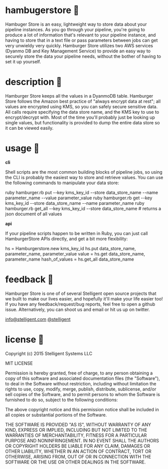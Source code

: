 # hambugerstore :hamburger:

Hambuger Store is an easy, lightweight way to store data about your pipeline instances. As you go through your pipeline, you're going to produce a lot of information that's relevant to your pipeline instance, and having to store that in a text file or pass parameters between jobs can get very unwieldy very quickly. Hamburger Store utilizes two AWS services (Dyanmo DB and Key Management Service) to provide an easy way to securely store the data your pipeline needs, without the bother of having to set it up yourself.

# description :hamburger:

Hamburger Store keeps all the values in a DyanmoDB table. Hamburger Store follows the Amazon best practice of "always encrypt data at rest"; all values are encrypted using KMS, so you can safely secure sensitive data.  All calls require specifying the data store name, and the KMS key to use to encrypt/decrypt with. Most of the time you'll probably just be looking up single values, but functionality is provided to dump the entire data store so it can be viewed easily.

# usage :hamburger:

**cli**

Shell scripts are the most common building blocks of pipeline jobs, so using the CLI is probably the easiest way to store and retrieve values. You can use the following commands to manipulate your data store:

  ruby hamburger.rb put --key kms_key_id --store data_store_name --name parameter_name --value parameter_value
  ruby hamburger.rb get --key kms_key_id --store data_store_name --name parameter_name
  ruby hamburger.rb get_all --key kms_key_id --store data_store_name # returns a json document of all values

**api**

If your pipeline scripts happen to be written in Ruby, you can just call HamburgerStore APIs directly, and get a bit more flexibility:

   hs = Hamburgerstore.new kms_key_id
   hs.put data_store_name, parameter_name, parameter_value
   value = hs.get data_store_name, parameter_name
   hash_of_values = hs.get_all data_store_name

# feedback :hamburger:

Hamburger Store is one of of several Stelligent open source projects that we built to make our lives easier, and hopefully it'll make your life easier too! If you have any feedback/request/bug reports, feel free to open a github issue. Alternatively, you can shoot us and email or hit us up on twitter.

info@stelligent.com
[@stelligent](https://twitter.com/stelligent)

# license :hamburger:

Copyright (c) 2015 Stelligent Systems LLC

MIT LICENSE

Permission is hereby granted, free of charge, to any person obtaining a copy of this software and associated documentation files (the "Software"), to deal in the Software without restriction, including without limitation the rights to use, copy, modify, merge, publish, distribute, sublicense, and/or sell copies of the Software, and to permit persons to whom the Software is furnished to do so, subject to the following conditions:

The above copyright notice and this permission notice shall be included in all copies or substantial portions of the Software.

THE SOFTWARE IS PROVIDED "AS IS", WITHOUT WARRANTY OF ANY KIND, EXPRESS OR IMPLIED, INCLUDING BUT NOT LIMITED TO THE WARRANTIES OF MERCHANTABILITY, FITNESS FOR A PARTICULAR PURPOSE AND NONINFRINGEMENT. IN NO EVENT SHALL THE AUTHORS OR COPYRIGHT HOLDERS BE LIABLE FOR ANY CLAIM, DAMAGES OR OTHER LIABILITY, WHETHER IN AN ACTION OF CONTRACT, TORT OR OTHERWISE, ARISING FROM, OUT OF OR IN CONNECTION WITH THE SOFTWARE OR THE USE OR OTHER DEALINGS IN THE SOFTWARE.
